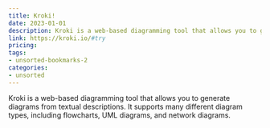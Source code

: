 ```yaml
---
title: Kroki!
date: 2023-01-01
description: Kroki is a web-based diagramming tool that allows you to generate diagrams from textual descriptions. It supports many different diagram types, including flowcharts, UML diagrams, and network diagrams.
link: https://kroki.io/#try
pricing: 
tags: 
- unsorted-bookmarks-2 
categories: 
- unsorted 
---
```


Kroki is a web-based diagramming tool that allows you to generate diagrams from textual descriptions. It supports many different diagram types, including flowcharts, UML diagrams, and network diagrams.